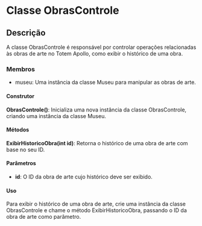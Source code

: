 # Classe ObrasControle

## Descrição

A classe ObrasControle é responsável por controlar operações relacionadas às obras de arte no Totem Apollo, como exibir o histórico de uma obra.

### Membros

- museu: Uma instância da classe Museu para manipular as obras de arte.

#### Construtor

**ObrasControle()**: Inicializa uma nova instância da classe ObrasControle, criando uma instância da classe Museu.

#### Métodos

**ExibirHistoricoObra(int id)**: Retorna o histórico de uma obra de arte com base no seu ID.

#### Parâmetros

- **id**: O ID da obra de arte cujo histórico deve ser exibido.

#### Uso

Para exibir o histórico de uma obra de arte, crie uma instância da classe ObrasControle e chame o método ExibirHistoricoObra, passando o ID da obra de arte como parâmetro.
